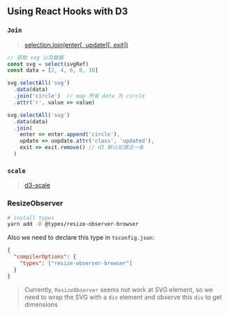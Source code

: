 ## Using React Hooks with D3

### `Join`

> [selection.join(enter[, update][, exit])](https://github.com/d3/d3-selection/blob/master/README.md#selection_join)

```js
// 获取 svg 以及数据
const svg = select(svgRef)
const data = [2, 4, 6, 8, 10]
```
```js
svg.selectAll('svg')
  .data(data)
  .join('circle')  // map 所有 data 为 circle
  .attr('r', value => value)
```

```js
svg.selectAll('svg')
  .data(data)
  .join(
    enter => enter.append('circle'),
    update => uopdate.attr('class', 'updated'),
    exit => exit.remove() // d3 默认处理这一条
  )
```

### `scale`

> [d3-scale](https://github.com/d3/d3-scale)

### ResizeObserver

```bash
# install types
yarn add -D @types/resize-observer-browser
```

Also we need to declare this type in `tsconfig.json`: 

```json
{
  "compilerOptions": {
    "types": ["resize-observer-browser"]
  }
}
```

> Currently, `ResizeObserver` seems not work at SVG element, so we need to wrap
> the SVG with a `div` element and observe this `div` to get dimensions